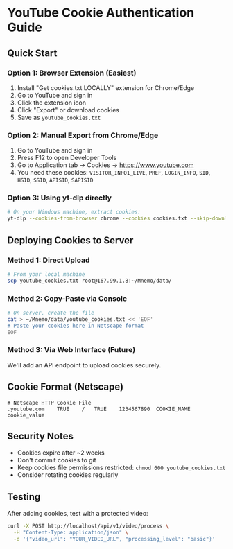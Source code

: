 # YouTube Cookie Authentication Guide

## Quick Start

### Option 1: Browser Extension (Easiest)
1. Install "Get cookies.txt LOCALLY" extension for Chrome/Edge
2. Go to YouTube and sign in
3. Click the extension icon
4. Click "Export" or download cookies
5. Save as `youtube_cookies.txt`

### Option 2: Manual Export from Chrome/Edge
1. Go to YouTube and sign in
2. Press F12 to open Developer Tools
3. Go to Application tab → Cookies → https://www.youtube.com
4. You need these cookies: `VISITOR_INFO1_LIVE`, `PREF`, `LOGIN_INFO`, `SID`, `HSID`, `SSID`, `APISID`, `SAPISID`

### Option 3: Using yt-dlp directly
```bash
# On your Windows machine, extract cookies:
yt-dlp --cookies-from-browser chrome --cookies cookies.txt --skip-download "https://www.youtube.com"
```

## Deploying Cookies to Server

### Method 1: Direct Upload
```bash
# From your local machine
scp youtube_cookies.txt root@167.99.1.8:~/Mnemo/data/
```

### Method 2: Copy-Paste via Console
```bash
# On server, create the file
cat > ~/Mnemo/data/youtube_cookies.txt << 'EOF'
# Paste your cookies here in Netscape format
EOF
```

### Method 3: Via Web Interface (Future)
We'll add an API endpoint to upload cookies securely.

## Cookie Format (Netscape)
```
# Netscape HTTP Cookie File
.youtube.com	TRUE	/	TRUE	1234567890	COOKIE_NAME	cookie_value
```

## Security Notes
- Cookies expire after ~2 weeks
- Don't commit cookies to git
- Keep cookies file permissions restricted: `chmod 600 youtube_cookies.txt`
- Consider rotating cookies regularly

## Testing
After adding cookies, test with a protected video:
```bash
curl -X POST http://localhost/api/v1/video/process \
  -H "Content-Type: application/json" \
  -d '{"video_url": "YOUR_VIDEO_URL", "processing_level": "basic"}'
```